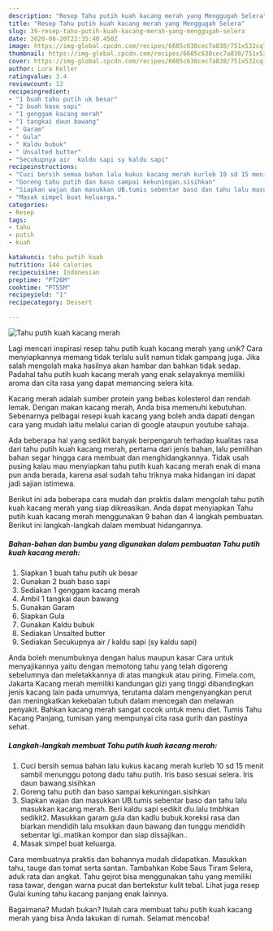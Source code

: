 ```yaml
---
description: "Resep Tahu putih kuah kacang merah yang Menggugah Selera"
title: "Resep Tahu putih kuah kacang merah yang Menggugah Selera"
slug: 39-resep-tahu-putih-kuah-kacang-merah-yang-menggugah-selera
date: 2020-08-20T22:35:40.450Z
image: https://img-global.cpcdn.com/recipes/6605c638cec7a838/751x532cq70/tahu-putih-kuah-kacang-merah-foto-resep-utama.jpg
thumbnail: https://img-global.cpcdn.com/recipes/6605c638cec7a838/751x532cq70/tahu-putih-kuah-kacang-merah-foto-resep-utama.jpg
cover: https://img-global.cpcdn.com/recipes/6605c638cec7a838/751x532cq70/tahu-putih-kuah-kacang-merah-foto-resep-utama.jpg
author: Lura Keller
ratingvalue: 3.4
reviewcount: 12
recipeingredient:
- "1 buah tahu putih uk besar"
- "2 buah baso sapi"
- "1 genggam kacang merah"
- "1 tangkai daun bawang"
- " Garam"
- " Gula"
- " Kaldu bubuk"
- " Unsalted butter"
- "Secukupnya air  kaldu sapi sy kaldu sapi"
recipeinstructions:
- "Cuci bersih semua bahan lalu kukus kacang merah kurleb 10 sd 15 menit sambil menunggu potong dadu tahu putih. Iris baso sesuai selera. Iris daun bawang.sisihkan"
- "Goreng tahu putih dan baso sampai kekuningan.sisihkan"
- "Siapkan wajan dan masukkan UB.tumis sebentar baso dan tahu lalu masukkan kacang merah. Beri kaldu sapi sedikit dlu.lalu tmbhkan sedikit2. Masukkan garam gula dan kadlu bubuk.koreksi rasa dan biarkan mendidih lalu msukkan daun bawang dan tunggu mendidih sebentar lgi..matikan kompor dan siap dissajikan.."
- "Masak simpel buat keluarga."
categories:
- Resep
tags:
- tahu
- putih
- kuah

katakunci: tahu putih kuah 
nutrition: 144 calories
recipecuisine: Indonesian
preptime: "PT26M"
cooktime: "PT55M"
recipeyield: "1"
recipecategory: Dessert

---
```



![Tahu putih kuah kacang merah](https://img-global.cpcdn.com/recipes/6605c638cec7a838/751x532cq70/tahu-putih-kuah-kacang-merah-foto-resep-utama.jpg)

Lagi mencari inspirasi resep tahu putih kuah kacang merah yang unik? Cara menyiapkannya memang tidak terlalu sulit namun tidak gampang juga. Jika salah mengolah maka hasilnya akan hambar dan bahkan tidak sedap. Padahal tahu putih kuah kacang merah yang enak selayaknya memiliki aroma dan cita rasa yang dapat memancing selera kita.

Kacang merah adalah sumber protein yang bebas kolesterol dan rendah lemak. Dengan makan kacang merah, Anda bisa memenuhi kebutuhan. Sebenarnya pelbagai resepi kuah kacang yang boleh anda dapati dengan cara yang mudah iaitu melalui carian di google ataupun youtube sahaja.

Ada beberapa hal yang sedikit banyak berpengaruh terhadap kualitas rasa dari tahu putih kuah kacang merah, pertama dari jenis bahan, lalu pemilihan bahan segar hingga cara membuat dan menghidangkannya. Tidak usah pusing kalau mau menyiapkan tahu putih kuah kacang merah enak di mana pun anda berada, karena asal sudah tahu triknya maka hidangan ini dapat jadi sajian istimewa.


Berikut ini ada beberapa cara mudah dan praktis dalam mengolah tahu putih kuah kacang merah yang siap dikreasikan. Anda dapat menyiapkan Tahu putih kuah kacang merah menggunakan 9 bahan dan 4 langkah pembuatan. Berikut ini langkah-langkah dalam membuat hidangannya.

<!--inarticleads1-->

##### Bahan-bahan dan bumbu yang digunakan dalam pembuatan Tahu putih kuah kacang merah:

1. Siapkan 1 buah tahu putih uk besar
1. Gunakan 2 buah baso sapi
1. Sediakan 1 genggam kacang merah
1. Ambil 1 tangkai daun bawang
1. Gunakan  Garam
1. Siapkan  Gula
1. Gunakan  Kaldu bubuk
1. Sediakan  Unsalted butter
1. Sediakan Secukupnya air / kaldu sapi (sy kaldu sapi)


Anda boleh menumbuknya dengan halus maupun kasar Cara untuk menyajikannya yaitu dengan memotong tahu yang telah digoreng sebelumnya dan meletakkannya di atas mangkuk atau piring. Fimela.com, Jakarta Kacang merah memiliki kandungan gizi yang tinggi dibandingkan jenis kacang lain pada umumnya, terutama dalam mengenyangkan perut dan meningkatkan kekebalan tubuh dalam mencegah dan melawan penyakit. Bahkan kacang merah sangat cocok untuk menu diet. Tumis Tahu Kacang Panjang, tumisan yang mempunyai cita rasa gurih dan pastinya sehat. 

<!--inarticleads2-->

##### Langkah-langkah membuat Tahu putih kuah kacang merah:

1. Cuci bersih semua bahan lalu kukus kacang merah kurleb 10 sd 15 menit sambil menunggu potong dadu tahu putih. Iris baso sesuai selera. Iris daun bawang.sisihkan
1. Goreng tahu putih dan baso sampai kekuningan.sisihkan
1. Siapkan wajan dan masukkan UB.tumis sebentar baso dan tahu lalu masukkan kacang merah. Beri kaldu sapi sedikit dlu.lalu tmbhkan sedikit2. Masukkan garam gula dan kadlu bubuk.koreksi rasa dan biarkan mendidih lalu msukkan daun bawang dan tunggu mendidih sebentar lgi..matikan kompor dan siap dissajikan..
1. Masak simpel buat keluarga.


Cara membuatnya praktis dan bahannya mudah didapatkan. Masukkan tahu, tauge dan tomat serta santan. Tambahkan Kobe Saus Tiram Selera, aduk rata dan angkat. Tahu gejrot bisa menggunakan tahu yang memiliki rasa tawar, dengan warna pucat dan bertekstur kulit tebal. Lihat juga resep Gulai kuning tahu kacang panjang enak lainnya. 

Bagaimana? Mudah bukan? Itulah cara membuat tahu putih kuah kacang merah yang bisa Anda lakukan di rumah. Selamat mencoba!
